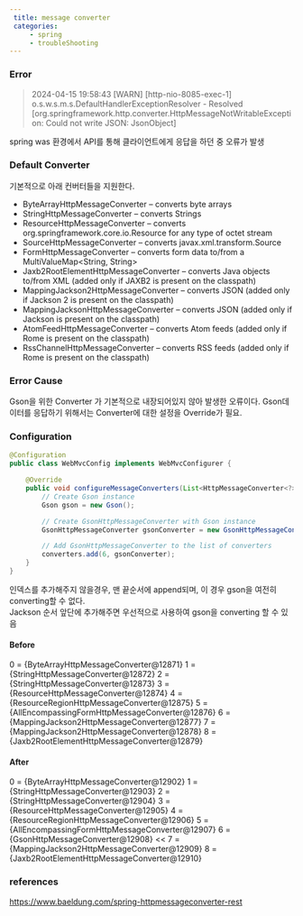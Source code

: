 ```yaml
---
 title: message converter 
 categories: 
     - spring
     - troubleShooting 
---
```




### Error 
> 2024-04-15 19:58:43 [WARN] [http-nio-8085-exec-1] o.s.w.s.m.s.DefaultHandlerExceptionResolver - Resolved [org.springframework.http.converter.HttpMessageNotWritableException: Could not write JSON: JsonObject]

spring was 환경에서 API를 통해 클라이언트에게 응답을 하던 중 오류가 발생




### Default Converter 
기본적으로 아래 컨버터들을 지원한다.

- ByteArrayHttpMessageConverter – converts byte arrays
- StringHttpMessageConverter – converts Strings
- ResourceHttpMessageConverter – converts org.springframework.core.io.Resource for any type of octet stream
- SourceHttpMessageConverter – converts javax.xml.transform.Source
- FormHttpMessageConverter – converts form data to/from a MultiValueMap<String, String>
- Jaxb2RootElementHttpMessageConverter – converts Java objects to/from XML (added only if JAXB2 is present on the classpath)
- MappingJackson2HttpMessageConverter – converts JSON (added only if Jackson 2 is present on the classpath)
- MappingJacksonHttpMessageConverter – converts JSON (added only if Jackson is present on the classpath)
- AtomFeedHttpMessageConverter – converts Atom feeds (added only if Rome is present on the classpath)
- RssChannelHttpMessageConverter – converts RSS feeds (added only if Rome is present on the classpath)


### Error Cause 
Gson을 위한 Converter 가 기본적으로 내장되어있지 않아 발생한 오류이다. 
Gson데이터를 응답하기 위해서는 Converter에 대한 설정을 Override가 필요. 



### Configuration 
``` java 
@Configuration
public class WebMvcConfig implements WebMvcConfigurer {

    @Override
    public void configureMessageConverters(List<HttpMessageConverter<?>> converters) {
        // Create Gson instance
        Gson gson = new Gson();

        // Create GsonHttpMessageConverter with Gson instance
        GsonHttpMessageConverter gsonConverter = new GsonHttpMessageConverter();

        // Add GsonHttpMessageConverter to the list of converters
        converters.add(6, gsonConverter);
    }
}
```

인덱스를 추가해주지 않을경우, 맨 끝순서에 append되며, 이 경우 gson을 여전히 converting할 수 없다. <br>
Jackson 순서 앞단에 추가해주면 우선적으로 사용하여 gson을 converting 할 수 있음<br>

#### Before 
0 = {ByteArrayHttpMessageConverter@12871} 
1 = {StringHttpMessageConverter@12872} 
2 = {StringHttpMessageConverter@12873} 
3 = {ResourceHttpMessageConverter@12874} 
4 = {ResourceRegionHttpMessageConverter@12875} 
5 = {AllEncompassingFormHttpMessageConverter@12876} 
6 = {MappingJackson2HttpMessageConverter@12877} 
7 = {MappingJackson2HttpMessageConverter@12878} 
8 = {Jaxb2RootElementHttpMessageConverter@12879} 

#### After
0 = {ByteArrayHttpMessageConverter@12902} 
1 = {StringHttpMessageConverter@12903} 
2 = {StringHttpMessageConverter@12904} 
3 = {ResourceHttpMessageConverter@12905} 
4 = {ResourceRegionHttpMessageConverter@12906} 
5 = {AllEncompassingFormHttpMessageConverter@12907} 
6 = {GsonHttpMessageConverter@12908}  <<
7 = {MappingJackson2HttpMessageConverter@12909} 
8 = {Jaxb2RootElementHttpMessageConverter@12910} 

### references 
https://www.baeldung.com/spring-httpmessageconverter-rest

